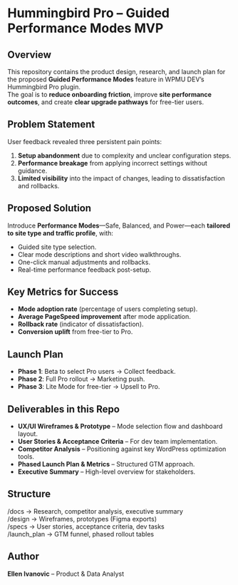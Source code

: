 # Hummingbird Pro – Guided Performance Modes MVP

## Overview
This repository contains the product design, research, and launch plan for the proposed **Guided Performance Modes** feature in WPMU DEV’s Hummingbird Pro plugin.  
The goal is to **reduce onboarding friction**, improve **site performance outcomes**, and create **clear upgrade pathways** for free-tier users.

## Problem Statement
User feedback revealed three persistent pain points:
1. **Setup abandonment** due to complexity and unclear configuration steps.
2. **Performance breakage** from applying incorrect settings without guidance.
3. **Limited visibility** into the impact of changes, leading to dissatisfaction and rollbacks.

## Proposed Solution
Introduce **Performance Modes**—Safe, Balanced, and Power—each **tailored to site type and traffic profile**, with:
- Guided site type selection.
- Clear mode descriptions and short video walkthroughs.
- One-click manual adjustments and rollbacks.
- Real-time performance feedback post-setup.

## Key Metrics for Success
- **Mode adoption rate** (percentage of users completing setup).
- **Average PageSpeed improvement** after mode application.
- **Rollback rate** (indicator of dissatisfaction).
- **Conversion uplift** from free-tier to Pro.

## Launch Plan
- **Phase 1**: Beta to select Pro users → Collect feedback.
- **Phase 2**: Full Pro rollout → Marketing push.
- **Phase 3**: Lite Mode for free-tier → Upsell to Pro.

## Deliverables in this Repo
- **UX/UI Wireframes & Prototype** – Mode selection flow and dashboard layout.
- **User Stories & Acceptance Criteria** – For dev team implementation.
- **Competitor Analysis** – Positioning against key WordPress optimization tools.
- **Phased Launch Plan & Metrics** – Structured GTM approach.
- **Executive Summary** – High-level overview for stakeholders.

## Structure
/docs            → Research, competitor analysis, executive summary  
/design          → Wireframes, prototypes (Figma exports)  
/specs           → User stories, acceptance criteria, dev tasks  
/launch_plan     → GTM funnel, phased rollout tables  


## Author
**Ellen Ivanovic** – Product & Data Analyst 

